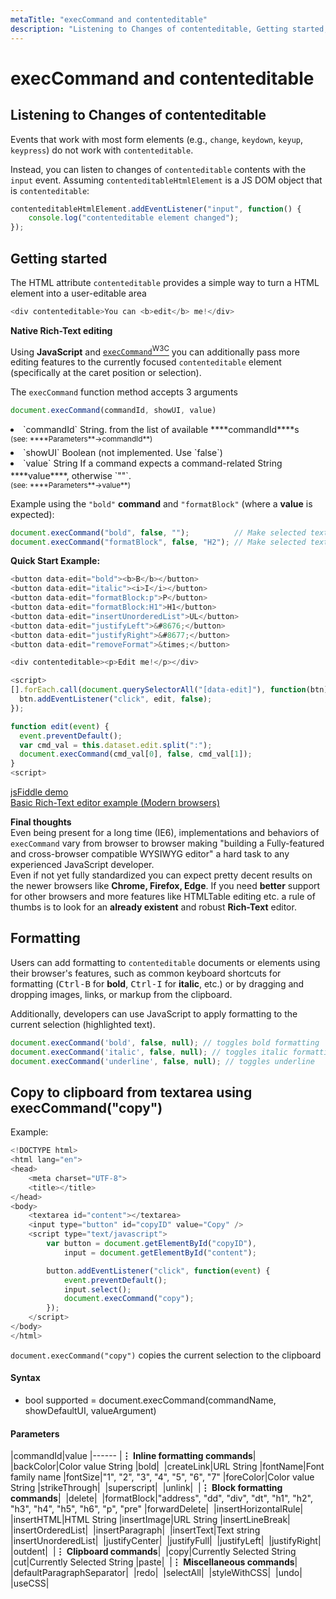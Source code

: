 ```yaml
---
metaTitle: "execCommand and contenteditable"
description: "Listening to Changes of contenteditable, Getting started, Formatting, Copy to clipboard from textarea using execCommand(copy)"
---
```


# execCommand and contenteditable



## Listening to Changes of contenteditable


Events that work with most form elements (e.g., `change`, `keydown`, `keyup`, `keypress`) do not work with  `contenteditable`.

Instead, you can listen to changes of `contenteditable` contents with the `input` event. Assuming `contenteditableHtmlElement` is a JS DOM object that is `contenteditable`:

```js
contenteditableHtmlElement.addEventListener("input", function() {
    console.log("contenteditable element changed");
});

```



## Getting started


The HTML attribute `contenteditable` provides a simple way to turn a HTML element into a user-editable area

```js
<div contenteditable>You can <b>edit</b> me!</div>

```

**Native Rich-Text editing**

Using **JavaScript** and [`execCommand`<sup>W3C</sup>](https://w3c.github.io/editing/execCommand.html) you can additionally pass more editing features to the currently focused `contenteditable` element (specifically at the caret position or selection).

The `execCommand` function method accepts 3 arguments

```js
document.execCommand(commandId, showUI, value)

```


<li>`commandId` String.  from the list of
available ****commandId****s<br />
<sup>(see: ****Parameters**→commandId**)</sup></li>
<li>`showUI` Boolean (not implemented. Use
`false`)</li>
<li>`value` String If a command
expects a command-related String ****value****, otherwise `""`. <sup><br />
(see: ****Parameters**→value**)</sup></li>

Example using the `"bold"` **command** and `"formatBlock"` (where a **value** is expected):

```js
document.execCommand("bold", false, "");          // Make selected text bold
document.execCommand("formatBlock", false, "H2"); // Make selected text Block-level <h2>

```

**Quick Start Example:**

```js
<button data-edit="bold"><b>B</b></button>
<button data-edit="italic"><i>I</i></button>
<button data-edit="formatBlock:p">P</button>
<button data-edit="formatBlock:H1">H1</button>
<button data-edit="insertUnorderedList">UL</button>
<button data-edit="justifyLeft">&#8676;</button>
<button data-edit="justifyRight">&#8677;</button>
<button data-edit="removeFormat">&times;</button>

<div contenteditable><p>Edit me!</p></div>

<script>
[].forEach.call(document.querySelectorAll("[data-edit]"), function(btn) {
  btn.addEventListener("click", edit, false);
});

function edit(event) {
  event.preventDefault();
  var cmd_val = this.dataset.edit.split(":");
  document.execCommand(cmd_val[0], false, cmd_val[1]);
}
<script>

```

[jsFiddle demo](https://jsfiddle.net/RokoCB/az7f38w7/)<br />
[Basic Rich-Text editor example (Modern browsers)](https://jsfiddle.net/RokoCB/yvshdr4q/)

**Final thoughts**<br />
Even being present for a long time (IE6), implementations and behaviors of `execCommand` vary from browser to browser making "building a Fully-featured and cross-browser compatible WYSIWYG editor" a hard task to any experienced JavaScript developer.<br />
Even if not yet fully standardized you can expect pretty decent results on the newer browsers like **Chrome, Firefox, Edge**. If you need **better** support for other browsers and more features like HTMLTable editing etc. a rule of thumbs is to look for an **already existent** and robust **Rich-Text** editor.



## Formatting


Users can add formatting to `contenteditable` documents or elements using their browser's features, such as common keyboard shortcuts for formatting (<kbd>Ctrl-B</kbd> for **bold**, <kbd>Ctrl-I</kbd> for **italic**, etc.) or by dragging and dropping images, links, or markup from the clipboard.

Additionally, developers can use JavaScript to apply formatting to the current selection (highlighted text).

```js
document.execCommand('bold', false, null); // toggles bold formatting
document.execCommand('italic', false, null); // toggles italic formatting
document.execCommand('underline', false, null); // toggles underline

```



## Copy to clipboard from textarea using execCommand("copy")


Example:

```js
<!DOCTYPE html>
<html lang="en">
<head>
    <meta charset="UTF-8">
    <title></title>
</head>
<body>
    <textarea id="content"></textarea>
    <input type="button" id="copyID" value="Copy" />
    <script type="text/javascript">
        var button = document.getElementById("copyID"),
            input = document.getElementById("content");

        button.addEventListener("click", function(event) {
            event.preventDefault();
            input.select();
            document.execCommand("copy");
        });
    </script>
</body>
</html>

```

`document.execCommand("copy")` copies the current selection to the clipboard



#### Syntax


- bool supported = document.execCommand(commandName, showDefaultUI, valueArgument)



#### Parameters


|commandId|value
|------
|**⋮ Inline formatting commands**| 
|backColor|Color value String
|bold| 
|createLink|URL String
|fontName|Font family name
|fontSize|"1", "2", "3", "4", "5", "6", "7"
|foreColor|Color value String
|strikeThrough| 
|superscript| 
|unlink| 
|**⋮ Block formatting commands**| 
|delete| 
|formatBlock|"address", "dd", "div", "dt", "h1", "h2", "h3", "h4", "h5", "h6", "p",  "pre"
|forwardDelete| 
|insertHorizontalRule| 
|insertHTML|HTML String
|insertImage|URL String
|insertLineBreak| 
|insertOrderedList| 
|insertParagraph| 
|insertText|Text string
|insertUnorderedList| 
|justifyCenter| 
|justifyFull| 
|justifyLeft| 
|justifyRight| 
|outdent| 
|**⋮ Clipboard commands**| 
|copy|Currently Selected String
|cut|Currently Selected String
|paste| 
|**⋮ Miscellaneous commands**| 
|defaultParagraphSeparator| 
|redo| 
|selectAll| 
|styleWithCSS| 
|undo| 
|useCSS| 

